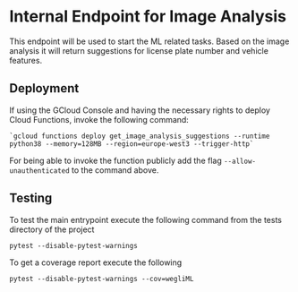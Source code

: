 # Internal Endpoint for Image Analysis

This endpoint will be used to start the ML related tasks. Based on the image analysis it will return suggestions for license plate number and vehicle features.

## Deployment

If using the GCloud Console and having the necessary rights to deploy Cloud Functions,
invoke the following command:

    `gcloud functions deploy get_image_analysis_suggestions --runtime python38 --memory=128MB --region=europe-west3 --trigger-http`
    
For being able to invoke the function publicly add the flag `--allow-unauthenticated` to the command above.

## Testing

To test the main entrypoint execute the following command from the tests directory of the project

    pytest --disable-pytest-warnings

To get a coverage report execute the following

    pytest --disable-pytest-warnings --cov=wegliML